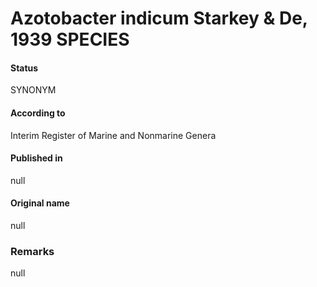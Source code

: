 # Azotobacter indicum Starkey & De, 1939 SPECIES

#### Status
SYNONYM

#### According to
Interim Register of Marine and Nonmarine Genera

#### Published in
null

#### Original name
null

### Remarks
null